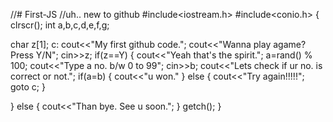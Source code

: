 //# First-JS
//uh.. new to github
#include<iostream.h>
#include<conio.h>
{
clrscr();
int a,b,c,d,e,f,g;

char z[1];
c:
cout<<"My first github code.";
cout<<"Wanna play agame? Press Y/N";
cin>>z;
if(z==Y)
{
cout<<"Yeah that's the spirit.";
a=rand() % 100;
cout<<"Type a no. b/w 0 to 99";
cin>>b;
cout<<"Lets check if ur no. is correct or not.";
if(a=b)
{
cout<<"u won."
}
else
{
cout<<"Try again!!!!!";
goto c;
}

}
else
{
cout<<"Than bye. See u soon.";
}
getch();
}
